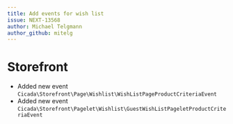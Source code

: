 ```yaml
---
title: Add events for wish list
issue: NEXT-13568
author: Michael Telgmann 
author_github: mitelg
---
```

# Storefront
* Added new event `Cicada\Storefront\Page\Wishlist\WishListPageProductCriteriaEvent`
* Added new event `Cicada\Storefront\Pagelet\Wishlist\GuestWishListPageletProductCriteriaEvent`
